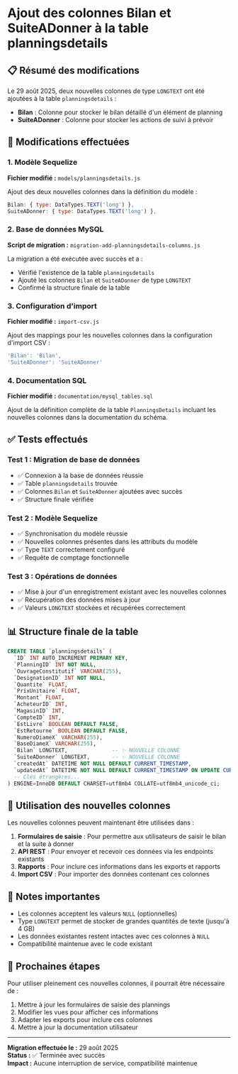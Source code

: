 # Ajout des colonnes Bilan et SuiteADonner à la table planningsdetails

## 📋 Résumé des modifications

Le 29 août 2025, deux nouvelles colonnes de type `LONGTEXT` ont été ajoutées à la table `planningsdetails` :

- **Bilan** : Colonne pour stocker le bilan détaillé d'un élément de planning
- **SuiteADonner** : Colonne pour stocker les actions de suivi à prévoir

## 🔧 Modifications effectuées

### 1. Modèle Sequelize
**Fichier modifié :** `models/planningsdetails.js`

Ajout des deux nouvelles colonnes dans la définition du modèle :
```javascript
Bilan: { type: DataTypes.TEXT('long') },
SuiteADonner: { type: DataTypes.TEXT('long') },
```

### 2. Base de données MySQL
**Script de migration :** `migration-add-planningsdetails-columns.js`

La migration a été exécutée avec succès et a :
- Vérifié l'existence de la table `planningsdetails`
- Ajouté les colonnes `Bilan` et `SuiteADonner` de type `LONGTEXT`
- Confirmé la structure finale de la table

### 3. Configuration d'import
**Fichier modifié :** `import-csv.js`

Ajout des mappings pour les nouvelles colonnes dans la configuration d'import CSV :
```javascript
'Bilan': 'Bilan',
'SuiteADonner': 'SuiteADonner'
```

### 4. Documentation SQL
**Fichier modifié :** `documentation/mysql_tables.sql`

Ajout de la définition complète de la table `PlanningsDetails` incluant les nouvelles colonnes dans la documentation du schéma.

## ✅ Tests effectués

### Test 1 : Migration de base de données
- ✅ Connexion à la base de données réussie
- ✅ Table `planningsdetails` trouvée
- ✅ Colonnes `Bilan` et `SuiteADonner` ajoutées avec succès
- ✅ Structure finale vérifiée

### Test 2 : Modèle Sequelize
- ✅ Synchronisation du modèle réussie
- ✅ Nouvelles colonnes présentes dans les attributs du modèle
- ✅ Type `TEXT` correctement configuré
- ✅ Requête de comptage fonctionnelle

### Test 3 : Opérations de données
- ✅ Mise à jour d'un enregistrement existant avec les nouvelles colonnes
- ✅ Récupération des données mises à jour
- ✅ Valeurs `LONGTEXT` stockées et récupérées correctement

## 📊 Structure finale de la table

```sql
CREATE TABLE `planningsdetails` (
  `ID` INT AUTO_INCREMENT PRIMARY KEY,
  `PlanningID` INT NOT NULL,
  `OuvrageConstitutif` VARCHAR(255),
  `DesignationID` INT NOT NULL,
  `Quantite` FLOAT,
  `PrixUnitaire` FLOAT,
  `Montant` FLOAT,
  `AcheteurID` INT,
  `MagasinID` INT,
  `CompteID` INT,
  `EstLivre` BOOLEAN DEFAULT FALSE,
  `EstRetourne` BOOLEAN DEFAULT FALSE,
  `NumeroDiameX` VARCHAR(255),
  `BaseDiameX` VARCHAR(255),
  `Bilan` LONGTEXT,              -- ✨ NOUVELLE COLONNE
  `SuiteADonner` LONGTEXT,       -- ✨ NOUVELLE COLONNE
  `createdAt` DATETIME NOT NULL DEFAULT CURRENT_TIMESTAMP,
  `updatedAt` DATETIME NOT NULL DEFAULT CURRENT_TIMESTAMP ON UPDATE CURRENT_TIMESTAMP,
  -- Clés étrangères...
) ENGINE=InnoDB DEFAULT CHARSET=utf8mb4 COLLATE=utf8mb4_unicode_ci;
```

## 🔄 Utilisation des nouvelles colonnes

Les nouvelles colonnes peuvent maintenant être utilisées dans :

1. **Formulaires de saisie** : Pour permettre aux utilisateurs de saisir le bilan et la suite à donner
2. **API REST** : Pour envoyer et recevoir ces données via les endpoints existants
3. **Rapports** : Pour inclure ces informations dans les exports et rapports
4. **Import CSV** : Pour importer des données contenant ces colonnes

## 📝 Notes importantes

- Les colonnes acceptent les valeurs `NULL` (optionnelles)
- Type `LONGTEXT` permet de stocker de grandes quantités de texte (jusqu'à 4 GB)
- Les données existantes restent intactes avec ces colonnes à `NULL`
- Compatibilité maintenue avec le code existant

## 🚀 Prochaines étapes

Pour utiliser pleinement ces nouvelles colonnes, il pourrait être nécessaire de :

1. Mettre à jour les formulaires de saisie des plannings
2. Modifier les vues pour afficher ces informations
3. Adapter les exports pour inclure ces colonnes
4. Mettre à jour la documentation utilisateur

---

**Migration effectuée le :** 29 août 2025  
**Status :** ✅ Terminée avec succès  
**Impact :** Aucune interruption de service, compatibilité maintenue